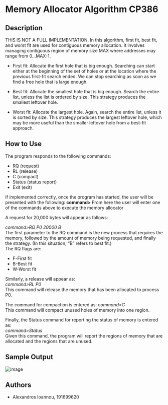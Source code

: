 # Memory Allocator Algorithm CP386
## Description
THIS IS NOT A FULL IMPLEMENTATION. In this algorithm, first fit, best fit, and worst fit are used for contiguous memory allocation. It involves managing contiguous region of memory size MAX where addresses may range from 0...MAX-1.
- First fit: Allocate the first hole that is big enough. Searching can start either at the beginning of the set of holes or at the location where the previous first-fit search ended. We can stop searching as soon as we find a free hole that is large enough.

- Best fit: Allocate the smallest hole that is big enough. Search the entire list, unless the list is ordered by size. This strategy produces the smallest leftover hole.

- Worst fit: Allocate the largest hole. Again, search the entire list, unless it is sorted by size. This strategy produces the largest leftover hole, which may be more useful than the smaller leftover hole from a best-fit approach.

## How to Use
The program responds to the following commands:
- RQ (request)
- RL (release) 
- C (compact)
- Status (status report)
- Exit (exit)

If implemented correctly, once the program has started, the user will be presented with the following:
**command>**
From here the user will enter one of the commands above to execute the memory allocator

A request for 20,000 bytes will appear as follows:

*command>RQ P0 20000 B*  
The first parameter to the RQ command is the new process that requires the memory, followed by the amount of memory being requested, and finally the strategy. (In this situation, “B” refers to best fit.)  
The RQ flags are:
- F-First fit
- B-Best fit
- W-Worst fit

Similarly, a release will appear as:  
*command>RL P0*   
This command will release the memory that has been allocated to process P0. 

The command for compaction is entered as:
*command>C*  
This command will compact unused holes of memory into one region.

Finally, the Status command for reporting the status of memory is entered as:  
*command>Status*  
Given this command, the program will report the regions of memory that are allocated and the regions that are unused. 

## Sample Output
![image](https://user-images.githubusercontent.com/96122498/180584662-28648fa3-4a77-4445-907c-aff649c64f0a.png)

## Authors
- Alexandros Ioannou, 191699620

